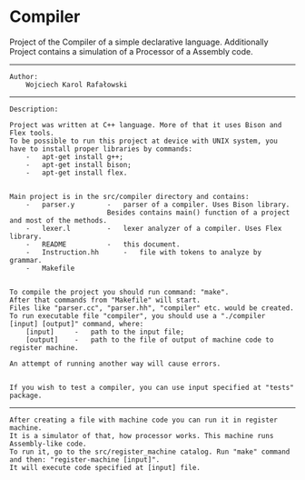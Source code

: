 # Compiler
Project of the Compiler of a simple declarative language.
Additionally Project contains a simulation of a Processor of a Assembly code.

----------------------------------------------------------------------------------------------------------------------------------------

	Author:
		Wojciech Karol Rafałowski
		
----------------------------------------------------------------------------------------------------------------------------------------

	Description:
	
	Project was written at C++ language. More of that it uses Bison and Flex tools. 
	To be possible to run this project at device with UNIX system, you have to install proper libraries by commands:
		-	apt-get install g++;
		-	apt-get install bison;
		-	apt-get install flex.
	
	
	Main project is in the src/compiler directory and contains:
		-	parser.y		-	parser of a compiler. Uses Bison library. 
							Besides contains main() function of a project and most of the methods.
		-	lexer.l			-	lexer analyzer of a compiler. Uses Flex library.
		-	README			-	this document.
		-	Instruction.hh		-	file with tokens to analyze by grammar.
		-	Makefile
	
	
	To compile the project you should run command: "make". 
	After that commands from "Makefile" will start. 
	Files like "parser.cc", "parser.hh", "compiler" etc. would be created.
	To run executable file "compiler", you should use a "./compiler [input] [output]" command, where:
		[input] 	-	path to the input file;
		[output] 	-	path to the file of output of machine code to register machine.
	
	An attempt of running another way will cause errors.
	
	
	If you wish to test a compiler, you can use input specified at "tests" package.
	
----------------------------------------------------------------------------------------------------------------------------------------
	
	After creating a file with machine code you can run it in register machine.
	It is a simulator of that, how processor works. This machine runs Assembly-like code.
	To run it, go to the src/register_machine catalog. Run "make" command and then: "register-machine [input]".
	It will execute code specified at [input] file.
  
  
